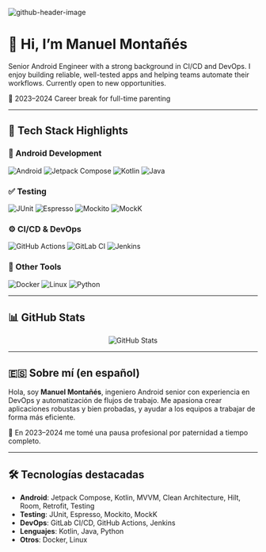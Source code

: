 ![github-header-image](https://github.com/mmontanes/mmontanes/assets/34583968/395ebb55-62d9-4ecb-aebf-aa7204858fda)

# 👋 Hi, I’m Manuel Montañés

Senior Android Engineer with a strong background in CI/CD and DevOps. I enjoy building reliable, well-tested apps and helping teams automate their workflows. Currently open to new opportunities.

🧸 2023–2024 Career break for full-time parenting

---

## 🧰 Tech Stack Highlights

### 📱 Android Development
![Android](https://img.shields.io/badge/Android-3DDC84?style=for-the-badge&logo=android&logoColor=white)
![Jetpack Compose](https://img.shields.io/badge/Jetpack%20Compose-4285F4?style=for-the-badge&logo=android&logoColor=white)
![Kotlin](https://img.shields.io/badge/Kotlin-7F52FF?style=for-the-badge&logo=kotlin&logoColor=white)
![Java](https://img.shields.io/badge/Java-ED8B00?style=for-the-badge&logo=java&logoColor=white)

### ✅ Testing
![JUnit](https://img.shields.io/badge/JUnit-25A162?style=for-the-badge&logo=java&logoColor=white)
![Espresso](https://img.shields.io/badge/Espresso-6DB33F?style=for-the-badge&logo=android&logoColor=white)
![Mockito](https://img.shields.io/badge/Mockito-FFCB2B?style=for-the-badge&logo=java&logoColor=black)
![MockK](https://img.shields.io/badge/MockK-8E44AD?style=for-the-badge&logo=kotlin&logoColor=white)

### ⚙️ CI/CD & DevOps
![GitHub Actions](https://img.shields.io/badge/GitHub%20Actions-2088FF?style=for-the-badge&logo=github-actions&logoColor=white)
![GitLab CI](https://img.shields.io/badge/GitLab%20CI-CD-FC6D26?style=for-the-badge&logo=gitlab&logoColor=white)
![Jenkins](https://img.shields.io/badge/Jenkins-D24939?style=for-the-badge&logo=jenkins&logoColor=white)

### 🧰 Other Tools
![Docker](https://img.shields.io/badge/Docker-2496ED?style=for-the-badge&logo=docker&logoColor=white)
![Linux](https://img.shields.io/badge/Linux-FCC624?style=for-the-badge&logo=linux&logoColor=black)
![Python](https://img.shields.io/badge/Python-3776AB?style=for-the-badge&logo=python&logoColor=white)

---

## 📊 GitHub Stats

<p align="center">
  <img src="https://github-readme-stats.vercel.app/api?username=mmontanes&show_icons=true&theme=default" alt="GitHub Stats" />
</p>

---

## 🇪🇸 Sobre mí (en español)

Hola, soy **Manuel Montañés**, ingeniero Android senior con experiencia en DevOps y automatización de flujos de trabajo. Me apasiona crear aplicaciones robustas y bien probadas, y ayudar a los equipos a trabajar de forma más eficiente.

🧸 En 2023–2024 me tomé una pausa profesional por paternidad a tiempo completo.

---

## 🛠 Tecnologías destacadas

- **Android**: Jetpack Compose, Kotlin, MVVM, Clean Architecture, Hilt, Room, Retrofit, Testing
- **Testing**: JUnit, Espresso, Mockito, MockK
- **DevOps**: GitLab CI/CD, GitHub Actions, Jenkins
- **Lenguajes**: Kotlin, Java, Python
- **Otros**: Docker, Linux
